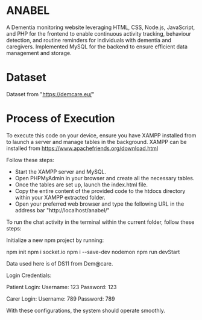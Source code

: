 # ANABEL
A Dementia monitoring website leveraging HTML, CSS, Node.js, JavaScript, and PHP for the frontend to enable continuous activity tracking, behaviour detection, and routine reminders for individuals with dementia and caregivers. Implemented MySQL for the backend to ensure efficient data management and storage.

# Dataset 
Dataset from   "https://demcare.eu/"
# Process of Execution

To execute this code on your device, ensure you have XAMPP installed from  to launch a server and manage tables in the background. 
XAMPP can be installed from https://www.apachefriends.org/download.html

Follow these steps:

- Start the XAMPP server and MySQL.
- Open PHPMyAdmin in your browser and create all the necessary tables.
- Once the tables are set up, launch the index.html file.
- Copy the entire content of the provided code to the htdocs directory within your XAMPP extracted folder.
- Open your preferred web browser and type the following URL in the address bar "http://localhost/anabel/"

To run the chat activity in the terminal within the current folder, follow these steps:

Initialize a new npm project by running:

npm init
npm i socket.io
npm i --save-dev nodemon
npm run devStart


Data used here is of DS11 from Dem@care.

Login Credentials:

Patient Login:
Username: 123
Password: 123

Carer Login:
Username: 789
Password: 789

With these configurations, the system should operate smoothly.

